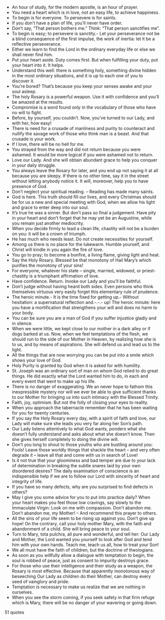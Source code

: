  - An hour of study, for the modern apostle, is an hour of prayer.
 - You need a heart which is in love, not an easy life, to achieve happiness.
 - To begin is for everyone. To persevere is for saints.
 - If you don’t have a plan of life, you’ll never have order.
 - Don’t say, “That person bothers me.” Think: “That person sanctifies me”.
 - To begin is easy; to persevere is sanctity.- Let your perseverance not be a blind consequence of the first impulse, the work of inertia: let it be a reflective perseverance.
 - Either we learn to find the Lord in the ordinary everyday life or else we shall never find him.
 - Put your heart aside. Duty comes first. But when fulfilling your duty, put your heart into it. It helps.
 - Understand this well: there is something holy, something divine hidden in the most ordinary situations, and it is up to each one of you to discover it.
 - You’re bored? That’s because you keep your senses awake and your soul asleep.
 - The holy Rosary is a powerful weapon. Use it with confidence and you’ll be amazed at the results.
 - Compromise is a word found only in the vocabulary of those who have no will to fight.
 - Before, by yourself, you couldn’t. Now, you’ve turned to our Lady, and with her, how easy!
 - There is need for a crusade of manliness and purity to counteract and nullify the savage work of those who think man is a beast. And that crusade is your work.
 - If I love, there will be no hell for me.
 - You strayed from the way and did not return because you were ashamed. It would be more logical if you were ashamed not to return.
 - Love our Lady. And she will obtain abundant grace to help you conquer in your daily struggle.
 - You always leave the Rosary for later, and you end up not saying it at all because you are sleepy. If there is no other time, say it in the street without letting anybody notice it. It will, moreover, help you to have presence of God.
 - Don’t neglect your spiritual reading. – Reading has made many saints.
 - God is here. This truth should fill our lives, and every Christmas should be for us a new and special meeting with God, when we allow his light and grace to enter deep into our soul.
 - It’s true he was a sinner. But don’t pass so final a judgement. Have pity in your heart and don’t forget that he may yet be an Augustine, while you remain just another mediocrity.
 - When you decide firmly to lead a clean life, chastity will not be a burden on you: it will be a crown of triumph.
 - He has much who needs least. Do not create necessities for yourself.
 - Among us there is no place for the lukewarm. Humble yourself, and Christ will kindle in you again the fire of love.
 - You go to pray; to become a bonfire, a living flame, giving light and heat.
 - Say the Holy Rosary. Blessed be that monotony of Hail Mary’s which purifies the monotony of your sins!
 - For everyone, whatever his state – single, married, widowed, or priest-chastity is a triumphant affirmation of love.
 - Have confidence. Return. Invoke our Lady and you’ll be faithful.
 - Don’t judge without having heard both sides. Even persons who think themselves virtuous very easily forget this elementary rule of prudence.
 - The heroic minute.- It is the time fixed for getting up.- Without hesitation: a supernatural reflection and.-.-.- up! The heroic minute: here you have a mortification that strengthens your will and does no harm to your body.
 - You can be sure you are a man of God if you suffer injustice gladly and in silence.
 - When we were little, we kept close to our mother in a dark alley or if dogs barked at us. Now, when we feel temptations of the flesh, we should run to the side of our Mother in Heaven, by realizing how she is to us, and by means of aspirations. She will defend us and lead us to the light.
 - All the things that are now worrying you can be put into a smile which shows your love of God.
 - Holy Purity is granted by God when it is asked for with humility.
 - St. Joseph was an ordinary sort of man on whom God relied to do great things. He did exactly what the Lord wanted him to do, in each and every event that went to make up his life.
 - There is no danger of exaggerating. We an never hope to fathom this inexpressible mystery nor will we ever be able to give sufficient thanks to our Mother for bringing us into such intimacy with the Blessed Trinity.
 - Faith, joy, optimism. But not the folly of closing your eyes to reality.
 - When you approach the tabernacle remember that he has been waiting for you for twenty centuries.
 - If you say the Holy Rosary every day, with a spirit of faith and love, our Lady will make sure she leads you very far along her Son’s path.
 - Our Lady listens attentively to what God wants, ponders what she doesn’t fully understand and asks about what she doesn’t know. Then she gives herself completely to doing the divine will.
 - Don’t you long to shout to those youths who are bustling around you: Fools! Leave those worldly things that shackle the heart – and very often degrade it – leave all that and come with us in search of Love!
 - Is it not true that your gloominess and bad temper are due to your lack of determination in breaking the subtle snares laid by your own disordered desires? The daily examination of conscience is an indispensible help if we are to follow our Lord with sincerity of heart and integrity of life.
 - If you have so many defects, why are you surprised to find defects in others?
 - May I give you some advice for you to put into practice daily? When your heart makes you feel those low cravings, say slowly to the Immaculate Virgin: Look on me with compassion. Don’t abandon me. Don’t abandon me, my Mother! – And recommend this prayer to others.
 - All the sins of your life seem to be rising up against you. Don’t give up hope! On the contrary, call your holy mother Mary, with the faith and abandonment of a child. She will bring peace to your soul.
 - Turn to Mary, tota pulchra, all pure and wonderful, and tell her: Our Lady and Mother, the Lord wanted you yourself to look after God and tend him with your own hands. Teach me, teach us all, how to treat your Son!
 - We all must have the faith of children, but the doctrine of theologians.
 - As soon as you willfully allow a dialogue with temptation to begin, the soul is robbed of peace, just as consent to impurity destroys grace.
 - For those who use their intelligence and their study as a weapon, the Rosary is most effective. Because that apparently monotonous way of beseeching Our Lady as children do their Mother, can destroy every seed of vainglory and pride.
 - Temptation is necessary to make us realize that we are nothing in ourselves.
 - When you see the storm coming, if you seek safety in that firm refuge which is Mary, there will be no danger of your wavering or going down.

51 quotes